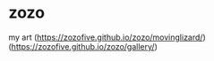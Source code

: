# zozo
my art
(https://zozofive.github.io/zozo/movinglizard/)
(https://zozofive.github.io/zozo/gallery/)
 

